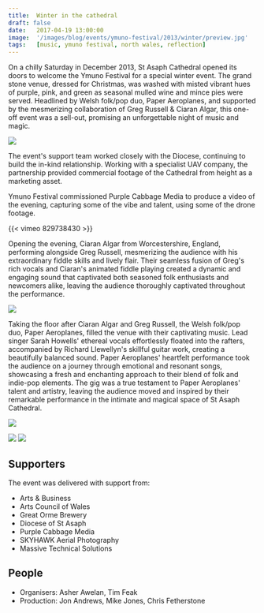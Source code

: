 ```yaml
---
title:  Winter in the cathedral
draft: false
date:   2017-04-19 13:00:00
image:  '/images/blog/events/ymuno-festival/2013/winter/preview.jpg'
tags:   [music, ymuno festival, north wales, reflection]
---
```


On a chilly Saturday in December 2013, St Asaph Cathedral opened its doors to welcome the Ymuno Festival for a special winter event. The grand stone venue, dressed for Christmas, was washed with misted vibrant hues of purple, pink, and green as seasonal mulled wine and mince pies were served. Headlined by Welsh folk/pop duo, Paper Aeroplanes, and supported by the mesmerizing collaboration of Greg Russell & Ciaran Algar, this one-off event was a sell-out, promising an unforgettable night of music and magic.

![](/images/blog/events/ymuno-festival/2013/winter/image-1.jpg)

The event's support team worked closely with the Diocese, continuing to build the in-kind relationship.
Working with a specialist UAV company, the partnership provided commercial footage of the Cathedral from height as a marketing asset.

Ymuno Festival commissioned Purple Cabbage Media to produce a video of the evening, capturing some of the vibe and talent, using some of the drone footage.

<div class="vimeo">
{{< vimeo 829738430 >}}
</div>

Opening the evening, Ciaran Algar from Worcestershire, England, performing alongside Greg Russell, mesmerizing the audience with his extraordinary fiddle skills and lively flair. Their seamless fusion of Greg's rich vocals and Ciaran's animated fiddle playing created a dynamic and engaging sound that captivated both seasoned folk enthusiasts and newcomers alike, leaving the audience thoroughly captivated throughout the performance.

![](/images/blog/events/ymuno-festival/2013/winter/image-6.jpg)

Taking the floor after Ciaran Algar and Greg Russell, the Welsh folk/pop duo, Paper Aeroplanes, filled the venue with their captivating music. Lead singer Sarah Howells' ethereal vocals effortlessly floated into the rafters, accompanied by Richard Llewellyn's skillful guitar work, creating a beautifully balanced sound. Paper Aeroplanes' heartfelt performance took the audience on a journey through emotional and resonant songs, showcasing a fresh and enchanting approach to their blend of folk and indie-pop elements. The gig was a true testament to Paper Aeroplanes' talent and artistry, leaving the audience moved and inspired by their remarkable performance in the intimate and magical space of St Asaph Cathedral.

![](/images/blog/events/ymuno-festival/2013/winter/image-5.jpg)

<div class="gallery-box">
  <div class="gallery">
    <img src="/images/blog/events/ymuno-festival/2013/winter/image-3.jpg">
    <img src="/images/blog/events/ymuno-festival/2013/winter/image-4.jpg">
  </div>
</div>

Supporters
----------

The event was delivered with support from:

*   Arts & Business
*   Arts Council of Wales
*   Great Orme Brewery
*   Diocese of St Asaph
*   Purple Cabbage Media
*   SKYHAWK Aerial Photography
*   Massive Technical Solutions


People
------

*   Organisers: Asher Awelan, Tim Feak
*   Production: Jon Andrews, Mike Jones, Chris Fetherstone
